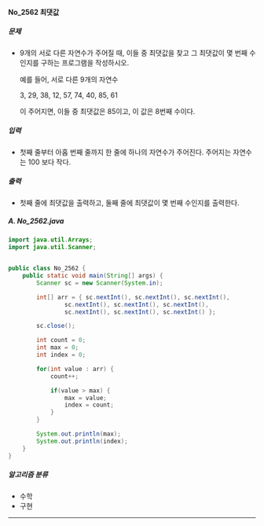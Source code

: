 #### No_2562 최댓값

##### 문제

- 9개의 서로 다른 자연수가 주어질 때, 이들 중 최댓값을 찾고 그 최댓값이 몇 번째 수인지를 구하는 프로그램을 작성하시오.

  예를 들어, 서로 다른 9개의 자연수

  3, 29, 38, 12, 57, 74, 40, 85, 61

  이 주어지면, 이들 중 최댓값은 85이고, 이 값은 8번째 수이다.

##### 입력

- 첫째 줄부터 아홉 번째 줄까지 한 줄에 하나의 자연수가 주어진다. 주어지는 자연수는 100 보다 작다.

##### 출력

- 첫째 줄에 최댓값을 출력하고, 둘째 줄에 최댓값이 몇 번째 수인지를 출력한다.

##### A. No_2562.java

```java
import java.util.Arrays;
import java.util.Scanner;


public class No_2562 {
    public static void main(String[] args) {
        Scanner sc = new Scanner(System.in);

        int[] arr = { sc.nextInt(), sc.nextInt(), sc.nextInt(),
                sc.nextInt(), sc.nextInt(), sc.nextInt(),
                sc.nextInt(), sc.nextInt(), sc.nextInt() };

        sc.close();

        int count = 0;
        int max = 0;
        int index = 0;

        for(int value : arr) {
            count++;

            if(value > max) {
                max = value;
                index = count;
            }
        }

        System.out.println(max);
        System.out.println(index);
    }
}
```

##### 알고리즘 분류

- 수학
- 구현

-----